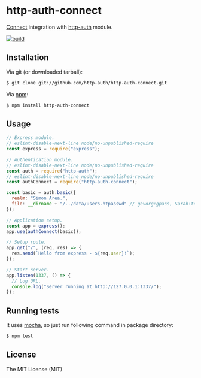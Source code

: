 # http-auth-connect
[Connect](https://github.com/senchalabs/connect) integration with [http-auth](https://github.com/gevorg/http-auth) module.

[![build](https://github.com/http-auth/http-auth-connect/workflows/build/badge.svg)](https://github.com/http-auth/http-auth-connect/actions/workflows/build.yml)

## Installation

Via git (or downloaded tarball):

```bash
$ git clone git://github.com/http-auth/http-auth-connect.git
```
Via [npm](http://npmjs.org/):

```bash
$ npm install http-auth-connect
```    

## Usage
```javascript
// Express module.
// eslint-disable-next-line node/no-unpublished-require
const express = require("express");

// Authentication module.
// eslint-disable-next-line node/no-unpublished-require
const auth = require("http-auth");
// eslint-disable-next-line node/no-unpublished-require
const authConnect = require("http-auth-connect");

const basic = auth.basic({
  realm: "Simon Area.",
  file: __dirname + "/../data/users.htpasswd" // gevorg:gpass, Sarah:testpass
});

// Application setup.
const app = express();
app.use(authConnect(basic));

// Setup route.
app.get("/", (req, res) => {
  res.send(`Hello from express - ${req.user}!`);
});

// Start server.
app.listen(1337, () => {
  // Log URL.
  console.log("Server running at http://127.0.0.1:1337/");
});
```


## Running tests

It uses [mocha](https://mochajs.org/), so just run following command in package directory:

```bash
$ npm test
```

## License

The MIT License (MIT)